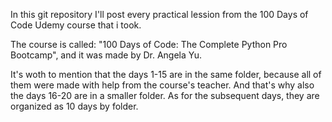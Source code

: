 In this git repository I'll post every practical lession from the 100 Days of Code Udemy course that i took.

The course is called: "100 Days of Code: The Complete Python Pro Bootcamp", and it was made by Dr. Angela Yu.

It's woth to mention that the days 1-15 are in the same folder, because all of them were made with
help from the course's teacher. And that's why also the days 16-20 are in a smaller folder.
As for the subsequent days, they are organized as 10 days by folder.
